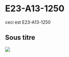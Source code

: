 # E23-A13-1250
ceci est E23-A13-1250

## Sous titre
<img src="https://idea-sandbox.com/blog_images/url.jpeg">

